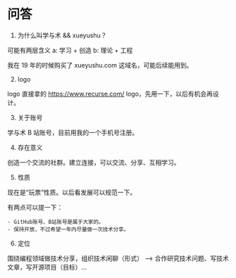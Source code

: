 # 问答

1. 为什么叫学与术 && xueyushu？

可能有两层含义
    a: 学习 + 创造
    b: 理论 + 工程

我在 19 年的时候购买了 xueyushu.com 这域名，可能后续能用到。

2. logo

logo 直接拿的 https://www.recurse.com/ logo，先用一下，以后有机会再设计。

3. 关于账号

学与术 B 站账号，目前用我的一个手机号注册。

4. 存在意义

创造一个交流的社群。建立连接，可以交流、分享、互相学习。

5. 性质

现在是“玩票”性质。以后看发展可以规范一下。

有两点可以提一下：

    - GitHub账号、B站账号是属于大家的。
    - 保持开放，不过希望一年内尽量做一次技术分享。

6. 定位

围绕编程领域做技术分享，组织技术闲聊（形式） ——> 合作研究技术问题、写技术文章，写开源项目（目标）...